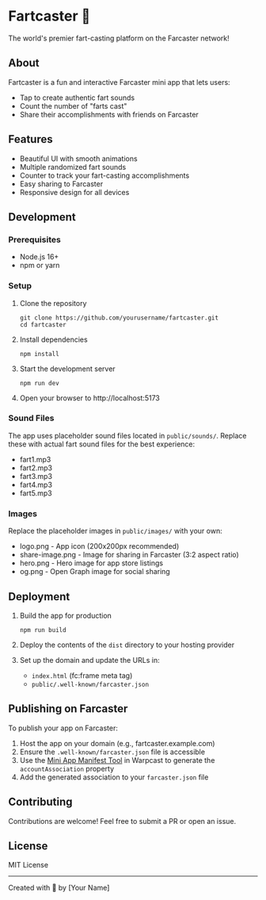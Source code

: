 # Fartcaster 💨

The world's premier fart-casting platform on the Farcaster network!

## About

Fartcaster is a fun and interactive Farcaster mini app that lets users:

- Tap to create authentic fart sounds
- Count the number of "farts cast"
- Share their accomplishments with friends on Farcaster

## Features

- Beautiful UI with smooth animations
- Multiple randomized fart sounds
- Counter to track your fart-casting accomplishments
- Easy sharing to Farcaster
- Responsive design for all devices

## Development

### Prerequisites

- Node.js 16+
- npm or yarn

### Setup

1. Clone the repository
   ```
   git clone https://github.com/yourusername/fartcaster.git
   cd fartcaster
   ```

2. Install dependencies
   ```
   npm install
   ```

3. Start the development server
   ```
   npm run dev
   ```

4. Open your browser to http://localhost:5173

### Sound Files

The app uses placeholder sound files located in `public/sounds/`. Replace these with actual fart sound files for the best experience:

- fart1.mp3
- fart2.mp3
- fart3.mp3
- fart4.mp3
- fart5.mp3

### Images

Replace the placeholder images in `public/images/` with your own:

- logo.png - App icon (200x200px recommended)
- share-image.png - Image for sharing in Farcaster (3:2 aspect ratio)
- hero.png - Hero image for app store listings
- og.png - Open Graph image for social sharing

## Deployment

1. Build the app for production
   ```
   npm run build
   ```

2. Deploy the contents of the `dist` directory to your hosting provider

3. Set up the domain and update the URLs in:
   - `index.html` (fc:frame meta tag)
   - `public/.well-known/farcaster.json`

## Publishing on Farcaster

To publish your app on Farcaster:

1. Host the app on your domain (e.g., fartcaster.example.com)
2. Ensure the `.well-known/farcaster.json` file is accessible
3. Use the [Mini App Manifest Tool](https://warpcast.com/~/developers/new) in Warpcast to generate the `accountAssociation` property
4. Add the generated association to your `farcaster.json` file

## Contributing

Contributions are welcome! Feel free to submit a PR or open an issue.

## License

MIT License

---

Created with 💨 by [Your Name] 